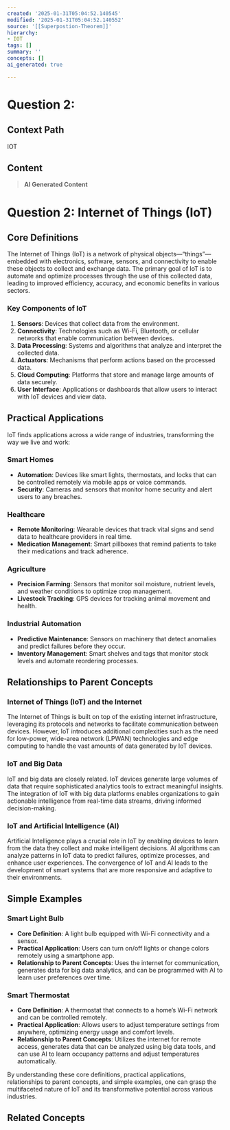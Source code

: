 ```yaml
---
created: '2025-01-31T05:04:52.140545'
modified: '2025-01-31T05:04:52.140552'
source: '[[Superpostion-Theorem]]'
hierarchy:
- IOT
tags: []
summary: ''
concepts: []
ai_generated: true

---
```


# Question 2:

## Context Path
IOT

## Content
> **AI Generated Content**
 # Question 2: Internet of Things (IoT)

## Core Definitions

The Internet of Things (IoT) is a network of physical objects—“things”—embedded with electronics, software, sensors, and connectivity to enable these objects to collect and exchange data. The primary goal of IoT is to automate and optimize processes through the use of this collected data, leading to improved efficiency, accuracy, and economic benefits in various sectors.

### Key Components of IoT
1. **Sensors**: Devices that collect data from the environment.
2. **Connectivity**: Technologies such as Wi-Fi, Bluetooth, or cellular networks that enable communication between devices.
3. **Data Processing**: Systems and algorithms that analyze and interpret the collected data.
4. **Actuators**: Mechanisms that perform actions based on the processed data.
5. **Cloud Computing**: Platforms that store and manage large amounts of data securely.
6. **User Interface**: Applications or dashboards that allow users to interact with IoT devices and view data.

## Practical Applications

IoT finds applications across a wide range of industries, transforming the way we live and work:

### Smart Homes
- **Automation**: Devices like smart lights, thermostats, and locks that can be controlled remotely via mobile apps or voice commands.
- **Security**: Cameras and sensors that monitor home security and alert users to any breaches.

### Healthcare
- **Remote Monitoring**: Wearable devices that track vital signs and send data to healthcare providers in real time.
- **Medication Management**: Smart pillboxes that remind patients to take their medications and track adherence.

### Agriculture
- **Precision Farming**: Sensors that monitor soil moisture, nutrient levels, and weather conditions to optimize crop management.
- **Livestock Tracking**: GPS devices for tracking animal movement and health.

### Industrial Automation
- **Predictive Maintenance**: Sensors on machinery that detect anomalies and predict failures before they occur.
- **Inventory Management**: Smart shelves and tags that monitor stock levels and automate reordering processes.

## Relationships to Parent Concepts

### Internet of Things (IoT) and the Internet
The Internet of Things is built on top of the existing internet infrastructure, leveraging its protocols and networks to facilitate communication between devices. However, IoT introduces additional complexities such as the need for low-power, wide-area network (LPWAN) technologies and edge computing to handle the vast amounts of data generated by IoT devices.

### IoT and Big Data
IoT and big data are closely related. IoT devices generate large volumes of data that require sophisticated analytics tools to extract meaningful insights. The integration of IoT with big data platforms enables organizations to gain actionable intelligence from real-time data streams, driving informed decision-making.

### IoT and Artificial Intelligence (AI)
Artificial Intelligence plays a crucial role in IoT by enabling devices to learn from the data they collect and make intelligent decisions. AI algorithms can analyze patterns in IoT data to predict failures, optimize processes, and enhance user experiences. The convergence of IoT and AI leads to the development of smart systems that are more responsive and adaptive to their environments.

## Simple Examples

### Smart Light Bulb
- **Core Definition**: A light bulb equipped with Wi-Fi connectivity and a sensor.
- **Practical Application**: Users can turn on/off lights or change colors remotely using a smartphone app.
- **Relationship to Parent Concepts**: Uses the internet for communication, generates data for big data analytics, and can be programmed with AI to learn user preferences over time.

### Smart Thermostat
- **Core Definition**: A thermostat that connects to a home’s Wi-Fi network and can be controlled remotely.
- **Practical Application**: Allows users to adjust temperature settings from anywhere, optimizing energy usage and comfort levels.
- **Relationship to Parent Concepts**: Utilizes the internet for remote access, generates data that can be analyzed using big data tools, and can use AI to learn occupancy patterns and adjust temperatures automatically.

By understanding these core definitions, practical applications, relationships to parent concepts, and simple examples, one can grasp the multifaceted nature of IoT and its transformative potential across various industries.

## Related Concepts
